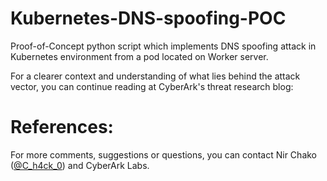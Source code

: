 # Kubernetes-DNS-spoofing-POC
Proof-of-Concept python script which implements DNS spoofing attack in Kubernetes environment from a pod located on Worker server.

For a clearer context and understanding of what lies behind the attack vector, you can continue reading at CyberArk's threat research blog:
<Link-to-Blog-Post>

# References:
For more comments, suggestions or questions, you can contact Nir Chako ([@C_h4ck_0](https://twitter.com/@C_h4ck_0)) and CyberArk Labs.
